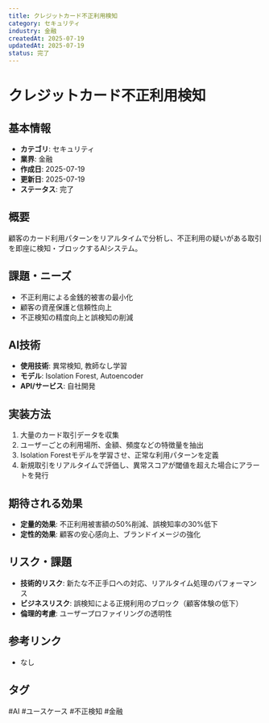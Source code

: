 ```yaml
---
title: クレジットカード不正利用検知
category: セキュリティ
industry: 金融
createdAt: 2025-07-19
updatedAt: 2025-07-19
status: 完了
---
```


# クレジットカード不正利用検知

## 基本情報
- **カテゴリ**: セキュリティ
- **業界**: 金融
- **作成日**: 2025-07-19
- **更新日**: 2025-07-19
- **ステータス**: 完了

## 概要
顧客のカード利用パターンをリアルタイムで分析し、不正利用の疑いがある取引を即座に検知・ブロックするAIシステム。

## 課題・ニーズ
- 不正利用による金銭的被害の最小化
- 顧客の資産保護と信頼性向上
- 不正検知の精度向上と誤検知の削減

## AI技術
- **使用技術**: 異常検知, 教師なし学習
- **モデル**: Isolation Forest, Autoencoder
- **API/サービス**: 自社開発

## 実装方法
1. 大量のカード取引データを収集
2. ユーザーごとの利用場所、金額、頻度などの特徴量を抽出
3. Isolation Forestモデルを学習させ、正常な利用パターンを定義
4. 新規取引をリアルタイムで評価し、異常スコアが閾値を超えた場合にアラートを発行

## 期待される効果
- **定量的効果**: 不正利用被害額の50%削減、誤検知率の30%低下
- **定性的効果**: 顧客の安心感向上、ブランドイメージの強化

## リスク・課題
- **技術的リスク**: 新たな不正手口への対応、リアルタイム処理のパフォーマンス
- **ビジネスリスク**: 誤検知による正規利用のブロック（顧客体験の低下）
- **倫理的考慮**: ユーザープロファイリングの透明性

## 参考リンク
- なし

## タグ
#AI #ユースケース #不正検知 #金融
